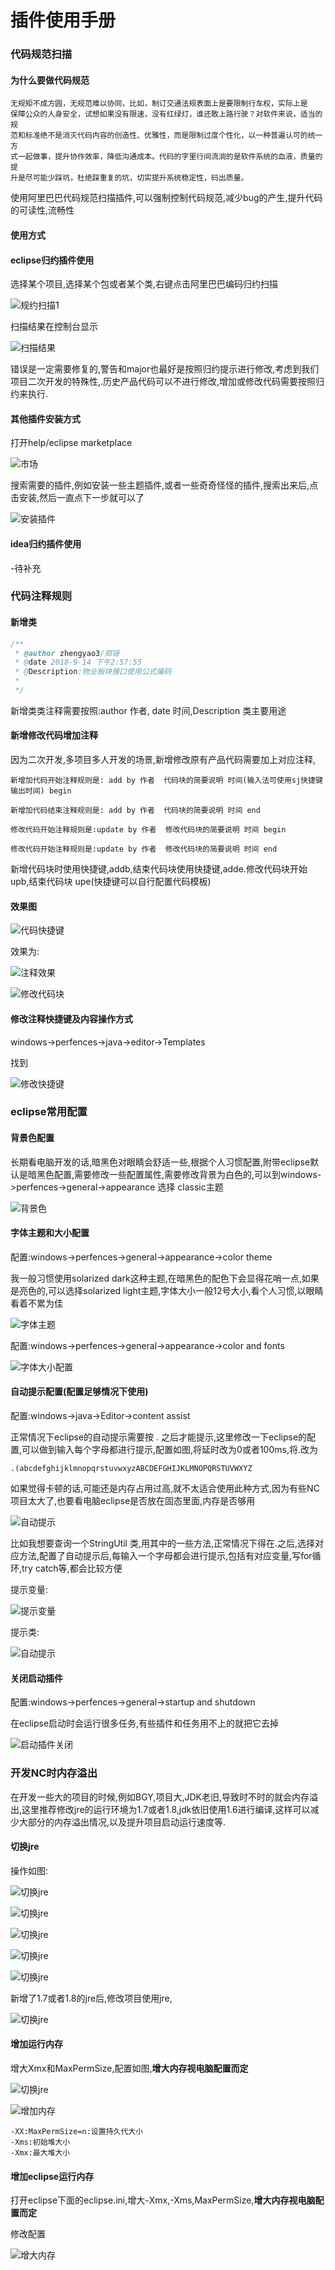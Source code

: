 # 插件使用手册

### 代码规范扫描

 #### 为什么要做代码规范

```
无规矩不成方圆，无规范难以协同，比如，制订交通法规表面上是要限制行车权，实际上是
保障公众的人身安全，试想如果没有限速，没有红绿灯，谁还敢上路行驶？对软件来说，适当的规
范和标准绝不是消灭代码内容的创造性、优雅性，而是限制过度个性化，以一种普遍认可的统一方
式一起做事，提升协作效率，降低沟通成本。代码的字里行间流淌的是软件系统的血液，质量的提
升是尽可能少踩坑，杜绝踩重复的坑，切实提升系统稳定性，码出质量。
```

使用阿里巴巴代码规范扫描插件,可以强制控制代码规范,减少bug的产生,提升代码的可读性,流畅性

#### 使用方式

#### eclipse归约插件使用 

  选择某个项目,选择某个包或者某个类,右键点击阿里巴巴编码归约扫描

![规约扫描1](D:\projectDocument\佛山分公司\公司培训\images\eclipse插件使用\代码扫描插件1.jpg)

扫描结果在控制台显示

![扫描结果](D:\projectDocument\佛山分公司\公司培训\images\eclipse插件使用\代码扫描插件2.jpg)

错误是一定需要修复的,警告和major也最好是按照归约提示进行修改,考虑到我们项目二次开发的特殊性,.历史产品代码可以不进行修改,增加或修改代码需要按照归约来执行.

#### 其他插件安装方式

打开help/eclipse marketplace

![市场](D:\projectDocument\佛山分公司\公司培训\images\eclipse插件使用\eclipse安装插件.jpg)

搜索需要的插件,例如安装一些主题插件,或者一些奇奇怪怪的插件,搜索出来后,点击安装,然后一直点下一步就可以了

![安装插件](D:\projectDocument\佛山分公司\公司培训\images\eclipse插件使用\安装主题2.png)







####  idea归约插件使用

-待补充

### 代码注释规则

#### 新增类

```java
/**
 * @author zhengyao3/郑瑶
 * @date 2018-9-14 下午2:57:55
 * @Description:物业板块接口使用公式编码
 * 
 */
```

新增类类注释需要按照:author 作者, date 时间,Description 类主要用途

#### 新增修改代码增加注释

因为二次开发,多项目多人开发的场景,新增修改原有产品代码需要加上对应注释,

```
新增加代码开始注释规则是: add by 作者  代码块的简要说明 时间(输入法可使用sj快捷键输出时间) begin

新增加代码结束注释规则是: add by 作者  代码块的简要说明 时间 end

修改代码开始注释规则是:update by 作者  修改代码块的简要说明 时间 begin

修改代码开始注释规则是:update by 作者  修改代码块的简要说明 时间 end

```

新增代码块时使用快捷键,addb,结束代码块使用快捷键,adde.修改代码块开始 upb,结束代码块 upe(快捷键可以自行配置代码模板)

#### 效果图

![代码快捷键](D:\projectDocument\佛山分公司\公司培训\images\eclipse插件使用\新增注释.jpg)

效果为:

![注释效果](D:\projectDocument\佛山分公司\公司培训\images\eclipse插件使用\结束注释.jpg)

![修改代码块](D:\projectDocument\佛山分公司\公司培训\images\eclipse插件使用\修改代码块.jpg)

#### 修改注释快捷键及内容操作方式

windows->perfences->java->editor->Templates

找到

![修改快捷键](D:\projectDocument\佛山分公司\公司培训\images\eclipse插件使用\修改快捷键.jpg)



### eclipse常用配置

#### 背景色配置

长期看电脑开发的话,暗黑色对眼睛会舒适一些,根据个人习惯配置,附带eclipse默认是暗黑色配置,需要修改一些配置属性,需要修改背景为白色的,可以到windows->perfences->general->appearance 选择 classic主题

![背景色](D:\projectDocument\佛山分公司\公司培训\images\eclipse插件使用\暗黑色背景配置.png)

#### 字体主题和大小配置

配置:windows->perfences->general->appearance->color theme

我一般习惯使用solarized dark这种主题,在暗黑色的配色下会显得花哨一点,如果是亮色的,可以选择solarized light主题,字体大小一般12号大小,看个人习惯,以眼睛看着不累为佳

![字体主题](D:\projectDocument\佛山分公司\公司培训\images\eclipse插件使用\暗黑色字体配置2.jpg)

配置:windows->perfences->general->appearance->color and fonts

![字体大小配置](D:\projectDocument\佛山分公司\公司培训\images\eclipse插件使用\暗黑色字体大小配置3.png)

#### 自动提示配置(配置足够情况下使用)

配置:windows->java->Editor->content assist

正常情况下eclipse的自动提示需要按 . 之后才能提示,这里修改一下eclipse的配置,可以做到输入每个字母都进行提示,配置如图,将延时改为0或者100ms,将.改为

```
.(abcdefghijklmnopqrstuvwxyzABCDEFGHIJKLMNOPQRSTUVWXYZ
```

如果觉得卡顿的话,可能还是内存占用过高,就不太适合使用此种方式,因为有些NC项目太大了,也要看电脑eclipse是否放在固态里面,内存是否够用

![自动提示](D:\projectDocument\佛山分公司\公司培训\images\eclipse插件使用\自动提示.jpg)

比如我想要查询一个StringUtil 类,用其中的一些方法,正常情况下得在.之后,选择对应方法,配置了自动提示后,每输入一个字母都会进行提示,包括有对应变量,写for循环,try catch等,都会比较方便

提示变量:

![提示变量](D:\projectDocument\佛山分公司\公司培训\images\eclipse插件使用\提示变量.png)

提示类:

![自动提示](D:\projectDocument\佛山分公司\公司培训\images\eclipse插件使用\自动提示功能2.png)

#### 关闭启动插件

配置:windows->perfences->general->startup and shutdown

在eclipse启动时会运行很多任务,有些插件和任务用不上的就把它去掉

![启动插件关闭](D:\projectDocument\佛山分公司\公司培训\images\eclipse插件使用\eclipse启动.png)

### 开发NC时内存溢出

在开发一些大的项目的时候,例如BGY,项目大,JDK老旧,导致时不时的就会内存溢出,这里推荐修改jre的运行环境为1.7或者1.8,jdk依旧使用1.6进行编译,这样可以减少大部分的内存溢出情况,以及提升项目启动运行速度等.

#### 切换jre

操作如图:

![切换jre](D:\projectDocument\佛山分公司\公司培训\images\eclipse插件使用\切换jre1.png)

![切换jre](D:\projectDocument\佛山分公司\公司培训\images\eclipse插件使用\切换jre2.png)

![切换jre](D:\projectDocument\佛山分公司\公司培训\images\eclipse插件使用\切换jre3.png)



![切换jre](D:\projectDocument\佛山分公司\公司培训\images\eclipse插件使用\切换jre4.png)

![切换jre](D:\projectDocument\佛山分公司\公司培训\images\eclipse插件使用\切换jre6.png)

新增了1.7或者1.8的jre后,修改项目使用jre,

![切换jre](D:\projectDocument\佛山分公司\公司培训\images\eclipse插件使用\切换jre7.jpg)

#### 增加运行内存

增大Xmx和MaxPermSize,配置如图,**增大内存视电脑配置而定**

![切换jre](D:\projectDocument\佛山分公司\公司培训\images\eclipse插件使用\切换jre1.png)

![增加内存](D:\projectDocument\佛山分公司\公司培训\images\eclipse插件使用\增加运行内存.jpg)

```
-XX:MaxPermSize=n:设置持久代大小
-Xms:初始堆大小
-Xmx:最大堆大小
```

#### 增加eclipse运行内存

打开eclipse下面的eclipse.ini,增大-Xmx,-Xms,MaxPermSize,**增大内存视电脑配置而定**

修改配置

![增大内存](D:\projectDocument\佛山分公司\公司培训\images\eclipse插件使用\eclipse配置.png)